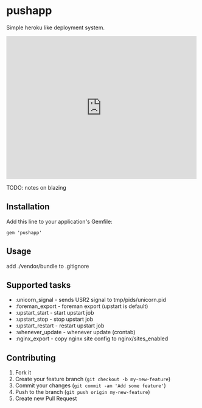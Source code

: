 # pushapp

Simple heroku like deployment system.

<iframe src="http://player.vimeo.com/video/66528056" width="500" height="375" frameborder="0" webkitAllowFullScreen mozallowfullscreen allowFullScreen></iframe>

TODO: notes on blazing

## Installation

Add this line to your application's Gemfile:

    gem 'pushapp'

## Usage

add ./vendor/bundle to .gitignore

## Supported tasks

 - :unicorn_signal - sends USR2 signal to tmp/pids/unicorn.pid
 - :foreman_export - foreman export (upstart is default)
 - :upstart_start - start upstart job
 - :upstart_stop - stop upstart job
 - :upstart_restart - restart upstart job
 - :whenever_update - whenever update (crontab)
 - :nginx_export - copy nginx site config to nginx/sites_enabled

## Contributing

1. Fork it
2. Create your feature branch (`git checkout -b my-new-feature`)
3. Commit your changes (`git commit -am 'Add some feature'`)
4. Push to the branch (`git push origin my-new-feature`)
5. Create new Pull Request
